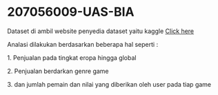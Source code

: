 # 207056009-UAS-BIA

Dataset di ambil website penyedia dataset yaitu kaggle <a href="https://www.kaggle.com/rush4ratio/video-game-sales-with-ratings">Click here</a>

Analasi dilakukan berdasarkan beberapa hal seperti :
        <br/>
        <p>1. Penjualan pada tingkat eropa hingga global</P>
        <p>2. Penjualan berdarkan genre game</P>
        <p>3. dan jumlah pemain dan nilai yang diberikan oleh user pada tiap game</P>